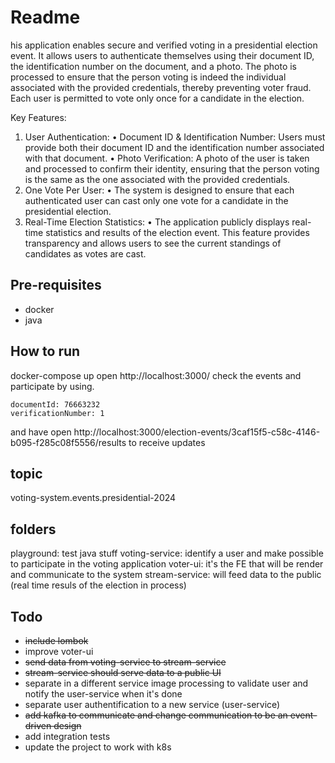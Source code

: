 # Readme

his application enables secure and verified voting in a presidential election event. It allows users to authenticate themselves using their document ID, the identification number on the document, and a photo. The photo is processed to ensure that the person voting is indeed the individual associated with the provided credentials, thereby preventing voter fraud. Each user is permitted to vote only once for a candidate in the election.

Key Features:

1. User Authentication:
   • Document ID & Identification Number: Users must provide both their document ID and the identification number associated with that document.
   • Photo Verification: A photo of the user is taken and processed to confirm their identity, ensuring that the person voting is the same as the one associated with the provided credentials.
2. One Vote Per User:
   • The system is designed to ensure that each authenticated user can cast only one vote for a candidate in the presidential election.
3. Real-Time Election Statistics:
   • The application publicly displays real-time statistics and results of the election event. This feature provides transparency and allows users to see the current standings of candidates as votes are cast.

## Pre-requisites

- docker
- java

## How to run

docker-compose up
open http://localhost:3000/ check the events and participate by using.

```
documentId: 76663232
verificationNumber: 1
```

and have open http://localhost:3000/election-events/3caf15f5-c58c-4146-b095-f285c08f5556/results to receive updates

## topic

voting-system.events.presidential-2024

## folders

playground: test java stuff
voting-service: identify a user and make possible to participate in the voting application
voter-ui: it's the FE that will be render and communicate to the system
stream-service: will feed data to the public (real time resuls of the election in process)

## Todo

- ~~include lombok~~
- improve voter-ui
- ~~send data from voting-service to stream-service~~
- ~~stream-service should serve data to a public UI~~
- separate in a different service image processing to validate user and notify the user-service when it's done
- separate user authentification to a new service (user-service)
- ~~add kafka to communicate and change communication to be an event-driven design~~
- add integration tests
- update the project to work with k8s
